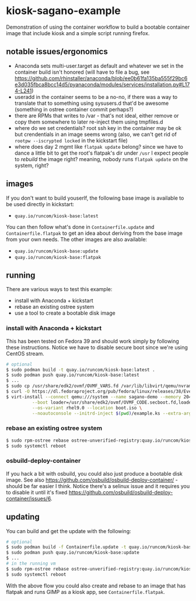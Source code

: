 # kiosk-sagano-example

Demonstration of using the container workflow to build a bootable container image that include kiosk and a simple script running firefox.

## notable issues/ergonomics

- Anaconda sets multi-user.target as default and whatever we set in the container build isn't honored (will have to file a bug, see https://github.com/rhinstaller/anaconda/blob/ee0b61fa135ba555f29bc6e3d035fbca8bcc14d5/pyanaconda/modules/services/installation.py#L174-L241)
- useradd in the container seems to be a no-no, if there was a way to translate that to something using sysusers.d that'd be awesome (something in ostree container commit perhaps?)
- there are RPMs that writes to /var - that's not ideal, either remove or copy them somewhere to later re-inject them using tmpfiles.d
- where do we set credentials? root ssh key in the container may be ok but crendentials in an image seems wrong (also, we can't get rid of `rootpw --iscrypted locked` in the kickstart file)
- where does day 2 mgmt like `flatpak update` belong? since we have to dance a little bit to get the root's flatpak's dir under `/usr` I expect people to _rebuild_ the image right? meaning, nobody runs `flatpak update` on the system, right?

## images

If you don't want to build youserlf, the following base image is available to be used directly in kickstart:

- `quay.io/runcom/kiosk-base:latest`

You can then follow what's done in `Containerfile.update` and `Containerfile.flatpak` to get an idea about deriving from the base image from your own needs.
The other images are also available:

- `quay.io/runcom/kiosk-base:update`
- `quay.io/runcom/kiosk-base:flatpak`

## running

There are various ways to test this example:

- install with Anaconda + kickstart
- rebase an existing ostree system
- use a tool to create a bootable disk image

### install with Anaconda + kickstart

This has been tested on Fedora 39 and should work simply by following these instructions. Notice we have to disable secure boot since we're using CentOS stream.

```sh
# optional
$ sudo podman build -t quay.io/runcom/kiosk-base:latest .
$ sudo podman push quay.io/runcom/kiosk-base:latest
$ ...
$ sudo cp /usr/share/edk2/ovmf/OVMF_VARS.fd /var/lib/libvirt/qemu/nvram/sagano-demo_VARS.fd
$ curl -O https://dl.fedoraproject.org/pub/fedora/linux/releases/38/Everything/x86_64/os/images/boot.iso
$ virt-install --connect qemu:///system --name sagano-demo --memory 2048 --vcpus 4 --disk size=40 \
          --boot loader=/usr/share/edk2/ovmf/OVMF_CODE.secboot.fd,loader.readonly=yes,loader.secure='no',loader.type=pflash,nvram=/var/lib/libvirt/qemu/nvram/sagano-demo_VARS.fd --network=network=default,model=virtio \
          --os-variant rhel9.0 --location boot.iso \
          --noautoconsole --initrd-inject $(pwd)/example.ks --extra-args="inst.ks=file:/example.ks console=tty0 console=ttyS0,115200 inst.profile=rhel"

```

### rebase an existing ostree system

```sh
$ sudo rpm-ostree rebase ostree-unverified-registry:quay.io/runcom/kiosk-base:latest
$ sudo systemctl reboot
```

### osbuild-deploy-container

If you hack a bit with osbuild, you could also just produce a bootable disk image. See also https://github.com/osbuild/osbuild-deploy-container/ - should be far easier I think. Notice there's a selinux issue and it requires you to disable it until it's fixed https://github.com/osbuild/osbuild-deploy-container/issues/6.

## updating

You can build and get the update with the following:

```sh
# optional
$ sudo podman build -f Containerfile.update -t quay.io/runcom/kiosk-base:update .
$ sudo podman push quay.io/runcom/kiosk-base:update
$ ...
# in the running vm
$ sudo rpm-ostree rebase ostree-unverified-registry:quay.io/runcom/kiosk-base:update
$ sudo systemctl reboot
```

With the above flow you could also create and rebase to an image that has flatpak and runs GIMP as a kiosk app, see `Containerfile.flatpak`.

